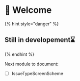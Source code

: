 # 🍃 Welcome

{% hint style="danger" %}
## Still in developement⌛
{% endhint %}

Next module to document: 

* [ ] IssueTypeScreenScheme



